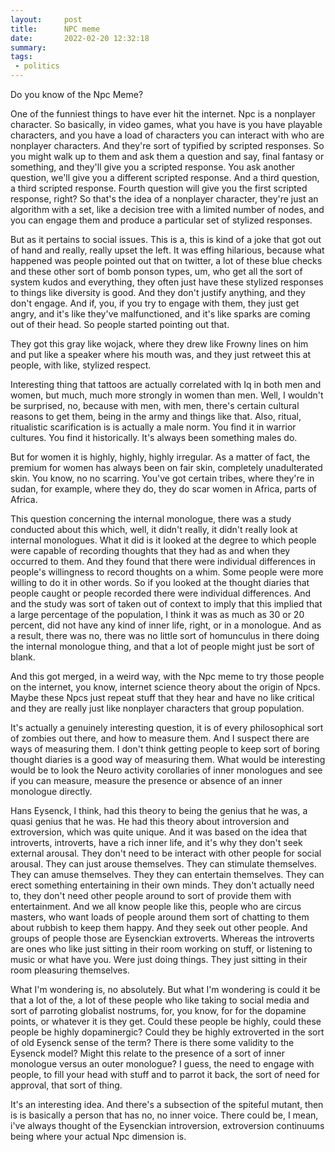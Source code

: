```yaml
---
layout:     post
title:      NPC meme
date:       2022-02-20 12:32:18
summary:    
tags:
 - politics
---
```


Do you know of the Npc Meme?

One of the funniest things to have ever hit the internet. Npc is a nonplayer character. So basically, in video games, what you have is you have playable characters, and you have a load of characters you can interact with who are nonplayer characters. And they're sort of typified by scripted responses. So you might walk up to them and ask them a question and say, final fantasy or something, and they'll give you a scripted response. You ask another question, we'll give you a different scripted response. And a third question, a third scripted response. Fourth question will give you the first scripted response, right? So that's the idea of a nonplayer character, they're just an algorithm with a set, like a decision tree with a limited number of nodes, and you can engage them and produce a particular set of stylized responses.

But as it pertains to social issues. This is a, this is kind of a joke that got out of hand and really, really upset the left. It was effing hilarious, because what happened was people pointed out that on twitter, a lot of these blue checks and these other sort of bomb ponson types, um, who get all the sort of system kudos and everything, they often just have these stylized responses to things like diversity is good. And they don't justify anything, and they don't engage. And if, you, if you try to engage with them, they just get angry, and it's like they've malfunctioned, and it's like sparks are coming out of their head. So people started pointing out that.

They got this gray like wojack, where they drew like Frowny lines on him and put like a speaker where his mouth was, and they just retweet this at people, with like, stylized respect.

Interesting thing that tattoos are actually correlated with Iq in both men and women, but much, much more strongly in women than men. Well, I wouldn't be surprised, no, because with men, with men, there's certain cultural reasons to get them, being in the army and things like that. Also, ritual, ritualistic scarification is is actually a male norm. You find it in warrior cultures. You find it historically. It's always been something males do.

But for women it is highly, highly, highly irregular. As a matter of fact, the premium for women has always been on fair skin, completely unadulterated skin. You know, no no scarring. You've got certain tribes, where they're in sudan, for example, where they do, they do scar women in Africa, parts of Africa. 

This question concerning the internal monologue, there was a study conducted about this which, well, it didn't really, it didn't really look at internal monologues. What it did is it looked at the degree to which people were capable of recording thoughts that they had as and when they occurred to them. And they found that there were individual differences in people's willingness to record thoughts on a whim. Some people were more willing to do it in other words. So if you looked at the thought diaries that people caught or people recorded there were individual differences. And and the study was sort of taken out of context to imply that this implied that a large percentage of the population, I think it was as much as 30 or 20 percent, did not have any kind of inner life, right, or in a monologue. And as a result, there was no, there was no little sort of homunculus in there doing the internal monologue thing, and that a lot of people might just be sort of blank.

And this got merged, in a weird way, with the Npc meme to try those people on the internet, you know, internet science theory about the origin of Npcs. Maybe these Npcs just repeat stuff that they hear and have no like critical and they are really just like nonplayer characters that group population.

It's actually a genuinely interesting question, it is of every philosophical sort of zombies out there, and how to measure them. And I suspect there are ways of measuring them. I don't think getting people to keep sort of boring thought diaries is a good way of measuring them. What would be interesting would be to look the Neuro activity corollaries of inner monologues and see if you can measure, measure the presence or absence of an inner monologue directly. 

Hans Eysenck, I think, had this theory to being the genius that he was, a quasi genius that he was. He had this theory about introversion and extroversion, which was quite unique. And it was based on the idea that introverts, introverts, have a rich inner life, and it's why they don't seek external arousal. They don't need to be interact with other people for social arousal. They can just arouse themselves. They can stimulate themselves. They can amuse themselves. They they can entertain themselves. They can erect something entertaining in their own minds. They don't actually need to, they don't need other people around to sort of provide them with entertainment. And we all know people like this, people who are circus masters, who want loads of people around them sort of chatting to them about rubbish to keep them happy. And they seek out other people. And groups of people those are Eysenckian extroverts. Whereas the introverts are ones who like just sitting in their room working on stuff, or listening to music or what have you. Were just doing things. They just sitting in their room pleasuring themselves. 

What I'm wondering is, no absolutely. But what I'm wondering is could it be that a lot of the, a lot of these people who like taking to social media and sort of parroting globalist nostrums, for, you know, for for the dopamine points, or whatever it is they get. Could these people be highly, could these people be highly dopaminergic? Could they be highly extroverted in the sort of old Eysenck sense of the term? There is there some validity to the Eysenck model? Might this relate to the presence of a sort of inner monologue versus an outer monologue? I guess, the need to engage with people, to fill your head with stuff and to parrot it back, the sort of need for approval, that sort of thing. 

It's an interesting idea. And there's a subsection of the spiteful mutant, then is is basically a person that has no, no inner voice. There could be, I mean, i've always thought of the Eysenckian introversion, extroversion continuums being where your actual Npc dimension is.